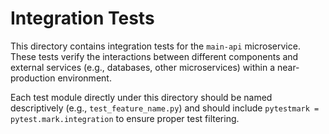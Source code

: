 # Integration Tests

This directory contains integration tests for the `main-api` microservice. These tests verify the interactions between different components and external services (e.g., databases, other microservices) within a near-production environment.

Each test module directly under this directory should be named descriptively (e.g., `test_feature_name.py`) and should include `pytestmark = pytest.mark.integration` to ensure proper test filtering.
